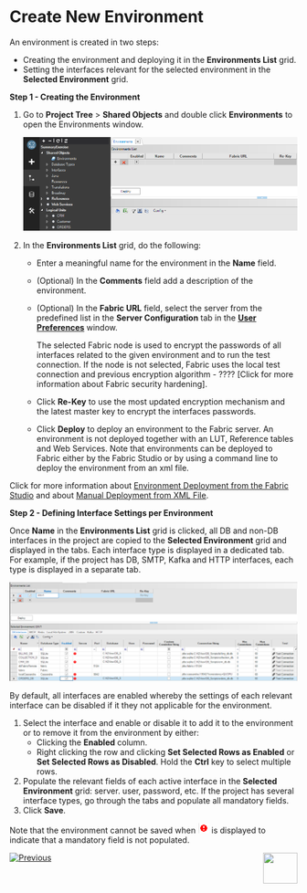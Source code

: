 # Create New Environment

An environment is created in two steps:

* Creating the environment and deploying it in the **Environments List** grid.
* Setting the interfaces relevant for the selected environment in the **Selected Environment** grid.

**Step 1 - Creating the Environment**

1. Go to **Project Tree** > **Shared Objects** and double click **Environments** to open the Environments window.

   ![image](images/25_02_1.PNG)

2. In the **Environments List** grid, do the following:

   -  Enter a meaningful name for the environment in the **Name** field.

    - (Optional) In the **Comments** field add a description of the environment.

    - (Optional) In the **Fabric URL** field, select the server from the predefined list in the **Server Configuration** tab in the [**User Preferences**](/articles/04_fabric_studio/04_user_preferences.md) window. 

       The selected Fabric node is used to encrypt the passwords of all interfaces related to the given environment and to run the test connection. If the node is not selected, Fabric uses the local test connection and previous encryption algorithm - ???? 
 [Click for more information about Fabric security hardening].

   -  Click **Re-Key** to use the most updated encryption mechanism and the latest master key to encrypt the interfaces passwords.
 
   -  Click **Deploy** to deploy an environment to the Fabric server. An environment is not deployed together with an LUT, Reference tables and Web Services. Note that environments can be deployed to Fabric either by the Fabric Studio or by using a command line to deploy the environment from an xml file.

Click for more information about [Environment Deployment from the Fabric Studio](03_deploy_env_from_Fabric_Studio.md) and about [Manual Deployment from XML File](04_manual_deployment_from_XML_file.md).

**Step 2 - Defining Interface Settings per Environment**

Once **Name** in the  **Environments List** grid is clicked, all DB and non-DB interfaces in the project are copied to the **Selected Environment** grid and displayed in the tabs. Each interface type is displayed in a dedicated tab. For example, if the project has DB, SMTP, Kafka and HTTP interfaces, each type is displayed in a separate tab.

![image](images/25_02_2.PNG)

By default, all interfaces are enabled whereby the settings of each relevant interface can be disabled if it they not applicable for the environment.

1. Select the interface and enable or disable it to add it to the environment or to remove it from the environment by either:
   * Clicking the **Enabled** column.
   * Right clicking the row and clicking **Set Selected Rows as Enabled** or **Set Selected Rows as Disabled**. Hold the **Ctrl** key to select multiple rows. 
2. Populate the relevant fields of each active interface in the  **Selected Environment** grid: server. user, password, etc. If the project has several interface types, go through the tabs and populate all mandatory fields.
3. Click **Save**.

Note that the environment cannot be saved when ![iamge](images/25_red_sign.PNG) is displayed to indicate that a mandatory field is not populated.



[![Previous](/articles/images/Previous.png)](01_environments_overview.md)[<img align="right" width="60" height="54" src="/articles/images/Next.png">](03_deploy_env_from_Fabric_Studio.md)
